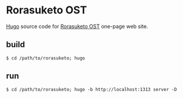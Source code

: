 # Rorasuketo OST

[Hugo](https://gohugo.io) source code for [Rorasuketo OST](https://rorasuketo.win) one-page web site.

## build

`$ cd /path/to/rorasuketo; hugo`

## run

`$ cd /path/to/rorasuketo; hugo -b http://localhost:1313 server -D`
